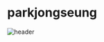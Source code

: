 # parkjongseung
![header](https://capsule-render.vercel.app/api?type=rect&height=200&text=Jong%20Seung&fontAlign=70&stroke=00FF00&strokeWidth=3)
